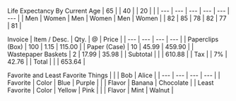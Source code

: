 

Life Expectancy By Current Age
| 65 | | 40 | | 20 | |
| --- | --- | --- | --- | --- | --- |
| Men | Women | Men | Women | Men | Women |
| 82 | 85 | 78 | 82 | 77 | 81 |

Invoice
| Item / Desc. | Qty. | @ | Price |
| --- | --- | --- | --- |
| Paperclips (Box) | 100 | 1.15 | 115.00 |
| Paper (Case) | 10 | 45.99 | 459.90 |
| Wastepaper Baskets | 2 | 17.99 | 35.98 |
| Subtotal | | | 610.88 |
| Tax | | 7% | 42.76 |
| Total | | | 653.64 |

Favorite and Least Favorite Things
|  |  | Bob | Alice |
| --- | --- | --- | --- |
| Favorite | Color | Blue | Purple |
| | Flavor | Banana | Chocolate |
| Least<br>Favorite | Color | Yellow | Pink |
| | Flavor | Mint | Walnut |


